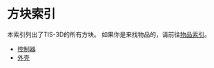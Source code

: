 # 方块索引

本索引列出了TIS-3D的所有方块。 如果你是来找物品的，请前往[物品索引](../item/index.md)。

- [控制器](controller.md)
- [外壳](casing.md)
